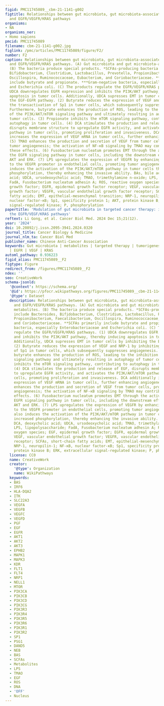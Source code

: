 ```yaml
---
figid: PMC11745089__cbm-21-1141-g002
figtitle: Relationships between gut microbiota, gut microbiota-associated metabolites,
  and EGFR/VEGFR/KRAS pathways
organisms:
- NA
organisms_ner:
- Homo sapiens
pmcid: PMC11745089
filename: cbm-21-1141-g002.jpg
figlink: /pmc/articles/PMC11745089/figure/F2/
number: F2
caption: Relationships between gut microbiota, gut microbiota-associated metabolites,
  and EGFR/VEGFR/KRAS pathways. (A) Gut microbiota and gut microbiota-associated metabolites.
  (B) The bacteria produce special products. *SCFAs-producing bacteria include Bacteroides,
  Bifidobacterium, Clostridium, Lactobacillus, Prevotella, Propionibacterium, Faecalibacterium,
  Oscillospira, Ruminococcaceae, Eubacterium, and Coriobacteriaceae. **SCFAs primarily
  include butyrate and propionate. ***Gram-negative bacteria, especially Enterobacteriaceae
  and Escherichia coli. (C) The products regulate the EGFR/VEGFR/KRAS pathways. (1)
  UDCA downregulates EGFR expression and inhibits the PI3K/AKT pathway, thereby inducing
  apoptosis in tumor cells. Additionally, UDCA supresses EMT in tumor cells by inhibiting
  the EGF-EGFR pathway. (2) Butyrate reduces the expression of VEGF and NRP-1 by inhibiting
  the transactivation of Sp1 in tumor cells, which subsequently suppresses angiogenesis.
  Furthermore, butyrate enhances the production of ROS, leading to the inhibition
  of the PI3K/AKT/mTOR signaling pathway and ultimately resulting in autophagy of
  tumor cells. (3) Propionate inhibits the mTOR signaling pathway, contributing to
  autophagy in tumor cells. (4) DCA stimulates the production and release of EGF,
  disrupts membrane structure to upregulate EGFR activity, and activates the PI3K/AKT/mTOR
  pathway in tumor cells, promoting proliferation and invasiveness. DCA additionally
  increases the expression of VEGF mRNA in tumor cells, further enhancing angiogenesis.
  (5) TMAO enhances the production and secretion of VEGF from tumor cells, promoting
  tumor angiogenesis; the activation of NF-κB signaling by TMAO may contribute to
  these effects. (6) Fusobacterium nucleatum promotes EMT through the activation of
  the EGFR signaling pathway in tumor cells, including the downstream effector kinases
  AKT and ERK. (7) LPS upregulates the expression of VEGFR by enhancing NF-κB binding
  to the VEGFR promoter in endothelial cells, promoting tumor angiogenesis. LPS also
  induces the activation of the PI3K/AKT/mTOR pathway in tumor cells through increased
  phosphorylation, thereby enhancing the invasive ability. BAs, bile acids; DCA, deoxycholic
  acid; UDCA, ursodeoxycholic acid; TMAO, trimethylamine n-oxide; LPS, lipopolysaccharide;
  FadA, Fusobacterium nucleatum adhesin A; ROS, reactive oxygen species; EGF, epidermal
  growth factor; EGFR, epidermal growth factor receptor; VEGF, vascular endothelial
  growth factor; VEGFR, vascular endothelial growth factor receptor; SCFAs, short-chain
  fatty acids; EMT, epithelial-mesenchymal transition; NRP-1, neuropilin-1; NF-κB,
  nuclear factor-κB; Sp1, specificity protein 1; AKT, protein kinase B; ERK, extracellular
  signal-regulated kinase; P, phosphorylation
papertitle: 'Modulation of gut microbiota in targeted cancer therapy: insights on
  the EGFR/VEGF/KRAS pathways'
reftext: Li Gong, et al. Cancer Biol Med. 2024 Dec 15;21(12).
year: '2024'
doi: 10.20892/j.issn.2095-3941.2024.0320
journal_title: Cancer Biology & Medicine
journal_nlm_ta: Cancer Biol Med
publisher_name: Chinese Anti-Cancer Association
keywords: Gut microbiota | metabolites | targeted therapy | tumorigenesis pathway
  | EGFR | VEGF | KRAS
automl_pathway: 0.936223
figid_alias: PMC11745089__F2
figtype: Figure
redirect_from: /figures/PMC11745089__F2
ndex: ''
seo: CreativeWork
schema-jsonld:
  '@context': https://schema.org/
  '@id': https://pfocr.wikipathways.org/figures/PMC11745089__cbm-21-1141-g002.html
  '@type': Dataset
  description: Relationships between gut microbiota, gut microbiota-associated metabolites,
    and EGFR/VEGFR/KRAS pathways. (A) Gut microbiota and gut microbiota-associated
    metabolites. (B) The bacteria produce special products. *SCFAs-producing bacteria
    include Bacteroides, Bifidobacterium, Clostridium, Lactobacillus, Prevotella,
    Propionibacterium, Faecalibacterium, Oscillospira, Ruminococcaceae, Eubacterium,
    and Coriobacteriaceae. **SCFAs primarily include butyrate and propionate. ***Gram-negative
    bacteria, especially Enterobacteriaceae and Escherichia coli. (C) The products
    regulate the EGFR/VEGFR/KRAS pathways. (1) UDCA downregulates EGFR expression
    and inhibits the PI3K/AKT pathway, thereby inducing apoptosis in tumor cells.
    Additionally, UDCA supresses EMT in tumor cells by inhibiting the EGF-EGFR pathway.
    (2) Butyrate reduces the expression of VEGF and NRP-1 by inhibiting the transactivation
    of Sp1 in tumor cells, which subsequently suppresses angiogenesis. Furthermore,
    butyrate enhances the production of ROS, leading to the inhibition of the PI3K/AKT/mTOR
    signaling pathway and ultimately resulting in autophagy of tumor cells. (3) Propionate
    inhibits the mTOR signaling pathway, contributing to autophagy in tumor cells.
    (4) DCA stimulates the production and release of EGF, disrupts membrane structure
    to upregulate EGFR activity, and activates the PI3K/AKT/mTOR pathway in tumor
    cells, promoting proliferation and invasiveness. DCA additionally increases the
    expression of VEGF mRNA in tumor cells, further enhancing angiogenesis. (5) TMAO
    enhances the production and secretion of VEGF from tumor cells, promoting tumor
    angiogenesis; the activation of NF-κB signaling by TMAO may contribute to these
    effects. (6) Fusobacterium nucleatum promotes EMT through the activation of the
    EGFR signaling pathway in tumor cells, including the downstream effector kinases
    AKT and ERK. (7) LPS upregulates the expression of VEGFR by enhancing NF-κB binding
    to the VEGFR promoter in endothelial cells, promoting tumor angiogenesis. LPS
    also induces the activation of the PI3K/AKT/mTOR pathway in tumor cells through
    increased phosphorylation, thereby enhancing the invasive ability. BAs, bile acids;
    DCA, deoxycholic acid; UDCA, ursodeoxycholic acid; TMAO, trimethylamine n-oxide;
    LPS, lipopolysaccharide; FadA, Fusobacterium nucleatum adhesin A; ROS, reactive
    oxygen species; EGF, epidermal growth factor; EGFR, epidermal growth factor receptor;
    VEGF, vascular endothelial growth factor; VEGFR, vascular endothelial growth factor
    receptor; SCFAs, short-chain fatty acids; EMT, epithelial-mesenchymal transition;
    NRP-1, neuropilin-1; NF-κB, nuclear factor-κB; Sp1, specificity protein 1; AKT,
    protein kinase B; ERK, extracellular signal-regulated kinase; P, phosphorylation
  license: CC0
  name: CreativeWork
  creator:
    '@type': Organization
    name: WikiPathways
  keywords:
  - BAS
  - IRF6
  - HLA-DQA2
  - ITK
  - SLC22A3
  - VEGFA
  - VEGFB
  - VEGFC
  - VEGFD
  - PGF
  - EGF
  - EGFR
  - AKT1
  - AKT2
  - AKT3
  - EPHB2
  - MAPK1
  - MAPK3
  - KDR
  - FLT1
  - FLT4
  - NRP1
  - NELL1
  - MTOR
  - PIK3CA
  - PIK3CB
  - PIK3CD
  - PIK3CG
  - PIK3R3
  - PIK3R4
  - PIK3R5
  - PIK3R6
  - PIK3R1
  - PIK3R2
  - SP1
  - PSG1
  - DAND5
  - NEB
  - BAS
  - SCFAs
  - Metabolites
  - LPS
  - TMAO
  - EGF
  - ROS
  - DNA
  - 'OFF'
  - Nucleus
---
```


